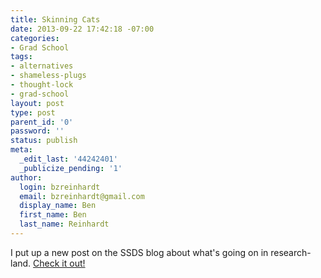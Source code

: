 ```yaml
---
title: Skinning Cats
date: 2013-09-22 17:42:18 -07:00
categories:
- Grad School
tags:
- alternatives
- shameless-plugs
- thought-lock
- grad-school
layout: post
type: post
parent_id: '0'
password: ''
status: publish
meta:
  _edit_last: '44242401'
  _publicize_pending: '1'
author:
  login: bzreinhardt
  email: bzreinhardt@gmail.com
  display_name: Ben
  first_name: Ben
  last_name: Reinhardt
---
```


<p>I put up a new post on the SSDS blog about what's going on in research-land. <a href="http://www.spacecraftresearch.com/blog/?p=215" target="_blank">Check it out!</a></p>
